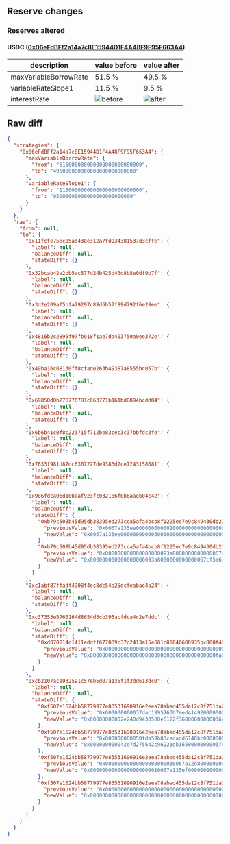 ## Reserve changes

### Reserves altered

#### USDC ([0x06eFdBFf2a14a7c8E15944D1F4A48F9F95F663A4](https://scrollscan.com/address/0x06eFdBFf2a14a7c8E15944D1F4A48F9F95F663A4))

| description | value before | value after |
| --- | --- | --- |
| maxVariableBorrowRate | 51.5 % | 49.5 % |
| variableRateSlope1 | 11.5 % | 9.5 % |
| interestRate | ![before](https://dash.onaave.com/api/static?variableRateSlope1=115000000000000000000000000&variableRateSlope2=400000000000000000000000000&optimalUsageRatio=900000000000000000000000000&baseVariableBorrowRate=0&maxVariableBorrowRate=515000000000000000000000000) | ![after](https://dash.onaave.com/api/static?variableRateSlope1=95000000000000000000000000&variableRateSlope2=400000000000000000000000000&optimalUsageRatio=900000000000000000000000000&baseVariableBorrowRate=0&maxVariableBorrowRate=495000000000000000000000000) |

## Raw diff

```json
{
  "strategies": {
    "0x06eFdBFf2a14a7c8E15944D1F4A48F9F95F663A4": {
      "maxVariableBorrowRate": {
        "from": "515000000000000000000000000",
        "to": "495000000000000000000000000"
      },
      "variableRateSlope1": {
        "from": "115000000000000000000000000",
        "to": "95000000000000000000000000"
      }
    }
  },
  "raw": {
    "from": null,
    "to": {
      "0x11fcfe756c05ad438e312a7fd934381537d3cffe": {
        "label": null,
        "balanceDiff": null,
        "stateDiff": {}
      },
      "0x32bcab42a2bb5ac577d24b425d46d8b8e0df9b7f": {
        "label": null,
        "balanceDiff": null,
        "stateDiff": {}
      },
      "0x3d2e209af5bfa79297c88d6b57f89d792f6e28ee": {
        "label": null,
        "balanceDiff": null,
        "stateDiff": {}
      },
      "0x4816b2c2895f97fb918f1ae7da403750a0ee372e": {
        "label": null,
        "balanceDiff": null,
        "stateDiff": {}
      },
      "0x49ba16c08130ff8cfade263b49387a8555bc057b": {
        "label": null,
        "balanceDiff": null,
        "stateDiff": {}
      },
      "0x69850d0b276776781c063771b161bd8894bcdd04": {
        "label": null,
        "balanceDiff": null,
        "stateDiff": {}
      },
      "0x6b6b41c0f8c223715f712be83cec3c37bbfdc3fe": {
        "label": null,
        "balanceDiff": null,
        "stateDiff": {}
      },
      "0x7633f981d87dc6307227de9383d2ce7243158081": {
        "label": null,
        "balanceDiff": null,
        "stateDiff": {}
      },
      "0x986fdca06d10baaf923fc032186f0b6aaeb04c42": {
        "label": null,
        "balanceDiff": null,
        "stateDiff": {
          "0xb79c508b45d95db38395ed273cca5afa4bcb8f1225ec7e9c849430db27d6f0fe": {
            "previousValue": "0x0067a135ee000000000002000000000000000000000000000000000000000000",
            "newValue": "0x0067a135ee000000000003000000000000000000000000000000000000000000"
          },
          "0xb79c508b45d95db38395ed273cca5afa4bcb8f1225ec7e9c849430db27d6f0ff": {
            "previousValue": "0x000000000000000000093a8000000000000067cf5a6f00000000000000000000",
            "newValue": "0x000000000000000000093a8000000000000067cf5a6f00000000000067a135ef"
          }
        }
      },
      "0xc1abf87ffadf4908f4ec8dc54a25dcfeabae4a24": {
        "label": null,
        "balanceDiff": null,
        "stateDiff": {}
      },
      "0xc37353e5766164d8654d3cb395acfdca4c2e7ddc": {
        "label": null,
        "balanceDiff": null,
        "stateDiff": {
          "0xd070814d1411eddff677039c37c2413a15e681c88846606935bc880f4979bdd5": {
            "previousValue": "0x00000000000000000000000000000000000000000fa00000047e000000002328",
            "newValue": "0x00000000000000000000000000000000000000000fa0000003b6000000002328"
          }
        }
      },
      "0xcb2107ace932591c57eb5d07a135f1f3dd613dc0": {
        "label": null,
        "balanceDiff": null,
        "stateDiff": {
          "0xf507e1624bb58779977e83531690916e2eea78abad455da12c8f751da22d18e0": {
            "previousValue": "0x000000000037dac1995763b7eed4149200000000036a6035049a015caf20fe12",
            "newValue": "0x00000000002e240d9430580e5122f36800000000036a613deb04143003ae07c8"
          },
          "0xf507e1624bb58779977e83531690916e2eea78abad455da12c8f751da22d18e1": {
            "previousValue": "0x000000000050fda59b83cadadd6148bc00000000037e7935bf7c34c9077227dd",
            "newValue": "0x000000000042e7d275642c96221db16500000000037e7abeb10f323aba8755d4"
          },
          "0xf507e1624bb58779977e83531690916e2eea78abad455da12c8f751da22d18e2": {
            "previousValue": "0x00000000000000000000010067a12d8000000000000000000000000000000000",
            "newValue": "0x00000000000000000000010067a135ef00000000000000000000000000000000"
          },
          "0xf507e1624bb58779977e83531690916e2eea78abad455da12c8f751da22d18e7": {
            "previousValue": "0x0000000000000000000000000000000000000000000000000000000006be886b",
            "newValue": "0x000000000000000000000000000000000000000000000000000000000704b72f"
          }
        }
      }
    }
  }
}
```